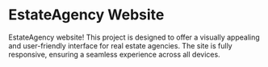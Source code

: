# EstateAgency Website
 EstateAgency website! This project is designed to offer a visually appealing and user-friendly interface for real estate agencies. The site is fully responsive, ensuring a seamless experience across all devices.
